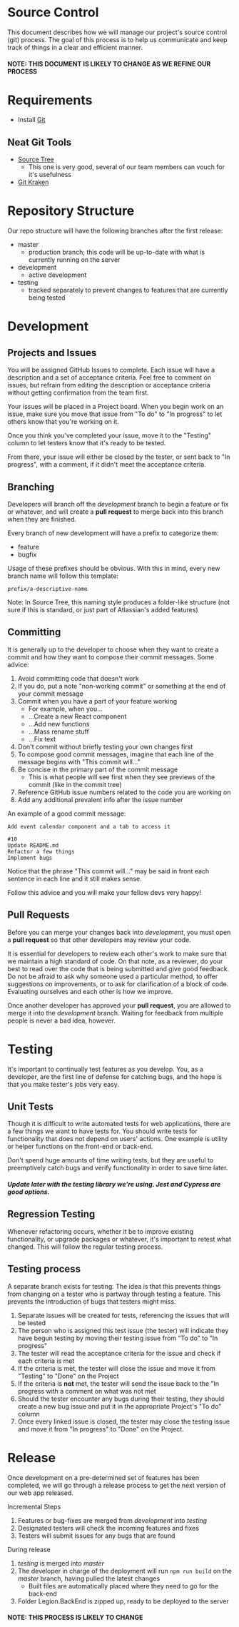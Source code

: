 # Source Control
This document describes how we will manage our project's source control (git) process.  The goal of this process is to help us communicate and keep track of things in a clear and efficient manner.

#### NOTE: THIS DOCUMENT IS LIKELY TO CHANGE AS WE REFINE OUR PROCESS

# Requirements
- Install [Git](https://git-scm.com/downloads)

## Neat Git Tools
- [Source Tree](https://www.sourcetreeapp.com/)
    - This one is very good, several of our team members can vouch for it's usefulness
- [Git Kraken](https://www.gitkraken.com/)

# Repository Structure
Our repo structure will have the following branches after the first release:
- master
    - production branch; this code will be up-to-date with what is currently running on the server
- development
    - active development
- testing
    - tracked separately to prevent changes to features that are currently being tested

# Development
## Projects and Issues
You will be assigned GitHub Issues to complete.  Each issue will have a description and a set of acceptance criteria.  Feel free to comment on issues, but refrain from editing the description or acceptance criteria without getting confirmation from the team first.

Your issues will be placed in a Project board.  When you begin work on an issue, make sure you move that issue from "To do" to "In progress" to let others know that you're working on it.

Once you think you've completed your issue, move it to the "Testing" column to let testers know that it's ready to be tested.

From there, your issue will either be closed by the tester, or sent back to "In progress", with a comment, if it didn't meet the acceptance criteria.

## Branching
Developers will branch off the *development* branch to begin a feature or fix or whatever, and will create a **pull request** to merge back into this branch when they are finished.

Every branch of new development will have a prefix to categorize them:
- feature
- bugfix

Usage of these prefixes should be obvious.  With this in mind, every new branch name will follow this template:

```
prefix/a-descriptive-name
```

Note: In Source Tree, this naming style produces a folder-like structure (not sure if this is standard, or just part of Atlassian's added features)

## Committing
It is generally up to the developer to choose when they want to create a commit and how they want to compose their commit messages.  Some advice:

1. Avoid committing code that doesn't work
2. If you do, put a note "non-working commit" or something at the end of your commit message
3. Commit when you have a part of your feature working
    - For example, when you...
    - ...Create a new React component
    - ...Add new functions
    - ...Mass rename stuff
    - ...Fix text
4. Don't commit without briefly testing your own changes first
5. To compose good commit messages, imagine that each line of the message begins with "This commit will..."
6. Be concise in the primary part of the commit message
    - This is what people will see first when they see previews of the commit (like in the commit tree)
7. Reference GitHub issue numbers related to the code you are working on
8. Add any additional prevalent info after the issue number

An example of a good commit message:

```
Add event calendar component and a tab to access it

#10
Update README.md
Refactor a few things
Implement bugs
```

Notice that the phrase "This commit will..." may be said in front each sentence in each line and it still makes sense.

Follow this advice and you will make your fellow devs very happy!

## Pull Requests
Before you can merge your changes back into *development*, you must open a **pull request** so that other developers may review your code.

It is essential for developers to review each other's work to make sure that we maintain a high standard of code.  On that note, as a reviewer, do your best to read over the code that is being submitted and give good feedback.  Do not be afraid to ask why someone used a particular method, to offer suggestions on improvements, or to ask for clarification of a block of code.  Evaluating ourselves and each other is how we improve.

Once another developer has approved your **pull request**, you are allowed to merge it into the *development* branch.  Waiting for feedback from multiple people is never a bad idea, however.

# Testing
It's important to continually test features as you develop.  You, as a developer, are the first line of defense for catching bugs, and the hope is that you make tester's jobs very easy.

## Unit Tests
Though it is difficult to write automated tests for web applications, there are a few things we want to have tests for.  You should write tests for functionality that does not depend on users' actions.  One example is utility or helper functions on the front-end or back-end.

Don't spend huge amounts of time writing tests, but they are useful to preemptively catch bugs and verify functionality in order to save time later.

##### Update later with the testing library we're using.  Jest and Cypress are good options.

## Regression Testing
Whenever refactoring occurs, whether it be to improve existing functionality, or upgrade packages or whatever, it's important to retest what changed.  This will follow the regular testing process.

## Testing process
A separate branch exists for testing.  The idea is that this prevents things from changing on a tester who is partway through testing a feature.  This prevents the introduction of bugs that testers might miss.

1. Separate issues will be created for tests, referencing the issues that will be tested
2. The person who is assigned this test issue (the tester) will indicate they have begun testing by moving their testing issue from "To do" to "In progress"
3. The tester will read the acceptance criteria for the issue and check if each criteria is met
4. If the criteria is met, the tester will close the issue and move it from "Testing" to "Done" on the Project
5. If the criteria is **not** met, the tester will send the issue back to the "In progress with a comment on what was not met
6. Should the tester encounter any bugs during their testing, they should create a new bug issue and put it in the appropriate Project's "To do" column
7. Once every linked issue is closed, the tester may close the testing issue and move it from "In progress" to "Done" on the Project.

# Release
Once development on a pre-determined set of features has been completed, we will go through a release process to get the next version of our web app released.

Incremental Steps

1. Features or bug-fixes are merged from *development* into *testing*
2. Designated testers will check the incoming features and fixes
3. Testers will submit issues for any bugs that are found

During release

1. *testing* is merged into *master*
2. The developer in charge of the deployment will run `npm run build` on the *master* branch, having pulled the latest changes
    - Built files are automatically placed where they need to go for the back-end
3. Folder Legion.BackEnd is zipped up, ready to be deployed to the server

#### NOTE: THIS PROCESS IS LIKELY TO CHANGE